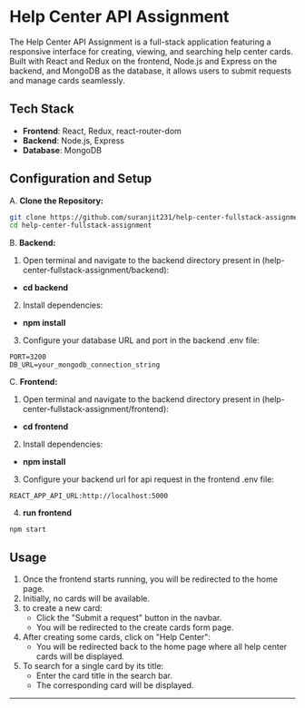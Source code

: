 # Help Center API Assignment
The Help Center API Assignment is a full-stack application featuring a responsive interface for creating, viewing, and searching help center cards. Built with React and Redux on the frontend, Node.js and Express on the backend, and MongoDB as the database, it allows users to submit requests and manage cards seamlessly.

## Tech Stack

- **Frontend**: React, Redux, react-router-dom
- **Backend**: Node.js, Express
- **Database**: MongoDB

## Configuration and Setup

A. **Clone the Repository:**
   ```bash
   git clone https://github.com/suranjit231/help-center-fullstack-assignment.git
   cd help-center-fullstack-assignment
   ```

B. **Backend:**
1. Open terminal and navigate to the backend directory present in (help-center-fullstack-assignment/backend):
- **cd backend**
2. Install dependencies:
- **npm install**
3. Configure your database URL and port in the backend .env file:
```
PORT=3200
DB_URL=your_mongodb_connection_string
```

C. **Frontend:**
1. Open terminal and navigate to the backend directory present in (help-center-fullstack-assignment/frontend):
- **cd frontend**
2. Install dependencies:
- **npm install**
3. Configure your backend url for api request in the frontend .env file:
```
REACT_APP_API_URL:http://localhost:5000
```
4. **run frontend**
```
npm start
```
## Usage
1. Once the frontend starts running, you will be redirected to the home page.
2. Initially, no cards will be available.
3. to create a new card:
   - Click the "Submit a request" button in the navbar.
   - You will be redirected to the create cards form page.
4. After creating some cards, click on "Help Center":
   - You will be redirected back to the home page where all help center cards will be displayed.
5. To search for a single card by its title:
   - Enter the card title in the search bar.
   - The corresponding card will be displayed.


---

